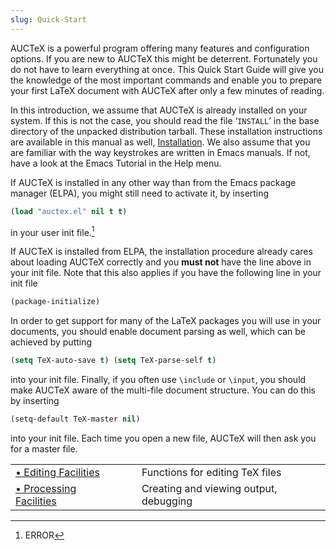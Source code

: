 ```yaml
---
slug: Quick-Start
---
```


AUCTeX is a powerful program offering many features and configuration options. If you are new to AUCTeX this might be deterrent. Fortunately you do not have to learn everything at once. This Quick Start Guide will give you the knowledge of the most important commands and enable you to prepare your first LaTeX document with AUCTeX after only a few minutes of reading.

In this introduction, we assume that AUCTeX is already installed on your system. If this is not the case, you should read the file ‘`INSTALL`’ in the base directory of the unpacked distribution tarball. These installation instructions are available in this manual as well, [Installation](Installation). We also assume that you are familiar with the way keystrokes are written in Emacs manuals. If not, have a look at the Emacs Tutorial in the Help menu.

If AUCTeX is installed in any other way than from the Emacs package manager (ELPA), you might still need to activate it, by inserting

```lisp
(load "auctex.el" nil t t) 
```

in your user init file.[^1]

If AUCTeX is installed from ELPA, the installation procedure already cares about loading AUCTeX correctly and you **must not** have the line above in your init file. Note that this also applies if you have the following line in your init file

```lisp
(package-initialize) 
```

In order to get support for many of the LaTeX packages you will use in your documents, you should enable document parsing as well, which can be achieved by putting

```lisp
(setq TeX-auto-save t) (setq TeX-parse-self t) 
```

into your init file. Finally, if you often use `\include` or `\input`, you should make AUCTeX aware of the multi-file document structure. You can do this by inserting

```lisp
(setq-default TeX-master nil) 
```

into your init file. Each time you open a new file, AUCTeX will then ask you for a master file.

|                                                  |    |                                        |
| :----------------------------------------------- | -- | :------------------------------------- |
| [• Editing Facilities](Editing-Facilities)       |    | Functions for editing TeX files        |
| [• Processing Facilities](Processing-Facilities) |    | Creating and viewing output, debugging |

[^1]: ERROR
